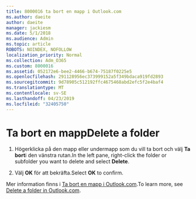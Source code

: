 ```yaml
---
title: 8000016 ta bort en mapp i Outlook.com
ms.author: daeite
author: daeite
manager: jackiesm
ms.date: 5/1/2018
ms.audience: Admin
ms.topic: article
ROBOTS: NOINDEX, NOFOLLOW
localization_priority: Normal
ms.collection: Adm_O365
ms.custom: 8000016
ms.assetid: 052172e6-bee2-4466-b674-75187f0225e5
ms.openlocfilehash: 291128956ec373999152a5f349bdaca919fd2893
ms.sourcegitcommit: 9d78905c512192ffc4675468abd2efc5f2e4baf4
ms.translationtype: MT
ms.contentlocale: sv-SE
ms.lasthandoff: 04/23/2019
ms.locfileid: "32405750"
---
```

# <a name="delete-a-folder"></a><span data-ttu-id="d7351-102">Ta bort en mapp</span><span class="sxs-lookup"><span data-stu-id="d7351-102">Delete a folder</span></span>

1. <span data-ttu-id="d7351-103">Högerklicka på den mapp eller undermapp som du vill ta bort och välj **Ta bort**i den vänstra rutan.</span><span class="sxs-lookup"><span data-stu-id="d7351-103">In the left pane, right-click the folder or subfolder you want to delete and select **Delete**.</span></span> 
    
2. <span data-ttu-id="d7351-104">Välj **OK** för att bekräfta.</span><span class="sxs-lookup"><span data-stu-id="d7351-104">Select **OK** to confirm.</span></span> 
    
<span data-ttu-id="d7351-105">Mer information finns i [Ta bort en mapp i Outlook.com](https://go.microsoft.com/fwlink/p/?linkid=873134).</span><span class="sxs-lookup"><span data-stu-id="d7351-105">To learn more, see [Delete a folder in Outlook.com](https://go.microsoft.com/fwlink/p/?linkid=873134).</span></span>
  

